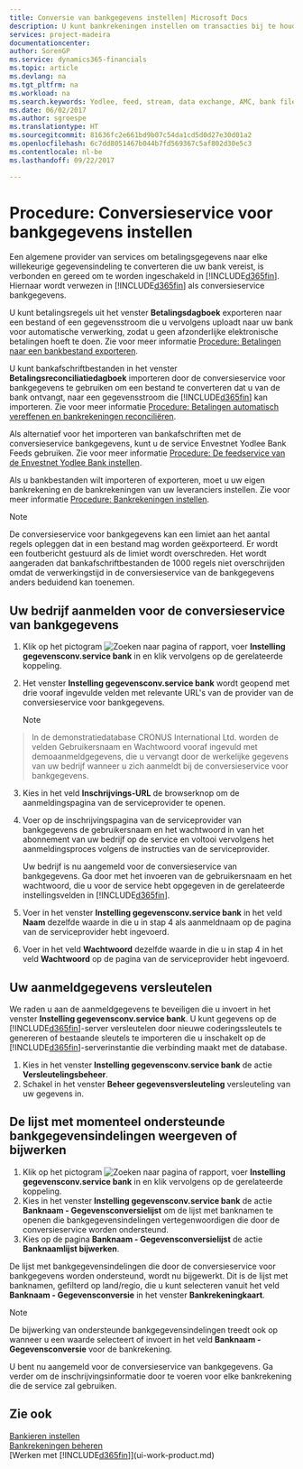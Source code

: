```yaml
---
title: Conversie van bankgegevens instellen| Microsoft Docs
description: U kunt bankrekeningen instellen om transacties bij te houden en bankfeeds, zoals Yodlee, te importeren of exporteren.
services: project-madeira
documentationcenter: 
author: SorenGP
ms.service: dynamics365-financials
ms.topic: article
ms.devlang: na
ms.tgt_pltfrm: na
ms.workload: na
ms.search.keywords: Yodlee, feed, stream, data exchange, AMC, bank file import, bank file export, re-export, bank transfer, AMC, bank data conversion service, funds transfer
ms.date: 06/02/2017
ms.author: sgroespe
ms.translationtype: HT
ms.sourcegitcommit: 81636fc2e661bd9b07c54da1cd5d0d27e30d01a2
ms.openlocfilehash: 6c7dd8051467b044b7fd569367c5af802d30e5c3
ms.contentlocale: nl-be
ms.lasthandoff: 09/22/2017

---
```

# <a name="how-to-set-up-the-bank-data-conversion-service"></a>Procedure: Conversieservice voor bankgegevens instellen
Een algemene provider van services om betalingsgegevens naar elke willekeurige gegevensindeling te converteren die uw bank vereist, is verbonden en gereed om te worden ingeschakeld in [!INCLUDE[d365fin](includes/d365fin_md.md)]. Hiernaar wordt verwezen in [!INCLUDE[d365fin](includes/d365fin_md.md)] als conversieservice bankgegevens.

U kunt betalingsregels uit het venster **Betalingsdagboek** exporteren naar een bestand of een gegevensstroom die u vervolgens uploadt naar uw bank voor automatische verwerking, zodat u geen afzonderlijke elektronische betalingen hoeft te doen. Zie voor meer informatie [Procedure: Betalingen naar een bankbestand exporteren](payables-how-export-payments-bank-file.md).

U kunt bankafschriftbestanden in het venster **Betalingsreconciliatiedagboek** importeren door de conversieservice voor bankgegevens te gebruiken om een bestand te converteren dat u van de bank ontvangt, naar een gegevensstroom die [!INCLUDE[d365fin](includes/d365fin_md.md)] kan importeren. Zie voor meer informatie [Procedure: Betalingen automatisch vereffenen en bankrekeningen reconciliëren](receivables-apply-payments-auto-reconcile-bank-accounts.md).

Als alternatief voor het importeren van bankafschriften met de conversieservice bankgegevens, kunt u de service Envestnet Yodlee Bank Feeds gebruiken. Zie voor meer informatie [Procedure: De feedservice van de Envestnet Yodlee Bank instellen](bank-how-setup-bank-statement-service.md).

Als u bankbestanden wilt importeren of exporteren, moet u uw eigen bankrekening en de bankrekeningen van uw leveranciers instellen. Zie voor meer informatie [Procedure: Bankrekeningen instellen](bank-how-setup-bank-accounts.md).

> [!NOTE]  
>   De conversieservice voor bankgegevens kan een limiet aan het aantal regels opleggen dat in een bestand mag worden geëxporteerd. Er wordt een foutbericht gestuurd als de limiet wordt overschreden. Het wordt aangeraden dat bankafschriftbestanden de 1000 regels niet overschrijden omdat de verwerkingstijd in de conversieservice van de bankgegevens anders beduidend kan toenemen.

## <a name="to-sign-your-company-up-for-the-bank-data-conversion-service"></a>Uw bedrijf aanmelden voor de conversieservice van bankgegevens
1. Klik op het pictogram ![Zoeken naar pagina of rapport](media/ui-search/search_small.png "pictogram Zoeken naar pagina of rapport"), voer **Instelling gegevensconv.service bank** in en klik vervolgens op de gerelateerde koppeling.  
2. Het venster **Instelling gegevensconv.service bank** wordt geopend met drie vooraf ingevulde velden met relevante URL's van de provider van de conversieservice voor bankgegevens.

    > [!NOTE]  
>   In de demonstratiedatabase CRONUS International Ltd. worden de velden Gebruikersnaam en Wachtwoord vooraf ingevuld met demoaanmeldgegevens, die u vervangt door de werkelijke gegevens van uw bedrijf wanneer u zich aanmeldt bij de conversieservice voor bankgegevens.
3. Kies in het veld **Inschrijvings-URL** de browserknop om de aanmeldingspagina van de serviceprovider te openen.  
4. Voer op de inschrijvingspagina van de serviceprovider van bankgegevens de gebruikersnaam en het wachtwoord in van het abonnement van uw bedrijf op de service en voltooi vervolgens het aanmeldingsproces volgens de instructies van de serviceprovider.

    Uw bedrijf is nu aangemeld voor de conversieservice van bankgegevens. Ga door met het invoeren van de gebruikersnaam en het wachtwoord, die u voor de service hebt opgegeven in de gerelateerde instellingsvelden in [!INCLUDE[d365fin](includes/d365fin_md.md)].
5. Voer in het venster **Instelling gegevensconv.service bank** in het veld **Naam** dezelfde waarde in die u in stap 4 als aanmeldnaam op de pagina van de serviceprovider hebt ingevoerd.
6. Voer in het veld **Wachtwoord** dezelfde waarde in die u in stap 4 in het veld **Wachtwoord** op de pagina van de serviceprovider hebt ingevoerd.

## <a name="to-encrypt-your-login-information"></a>Uw aanmeldgegevens versleutelen
We raden u aan de aanmeldgegevens te beveiligen die u invoert in het venster **Instelling gegevensconv.service bank**. U kunt gegevens op de [!INCLUDE[d365fin](includes/d365fin_md.md)]-server versleutelen door nieuwe coderingssleutels te genereren of bestaande sleutels te importeren die u inschakelt op de [!INCLUDE[d365fin](includes/d365fin_md.md)]-serverinstantie die verbinding maakt met de database.

1. Kies in het venster **Instelling gegevensconv.service bank** de actie **Versleutelingsbeheer**.
2. Schakel in het venster **Beheer gegevensversleuteling** versleuteling van uw gegevens in.

## <a name="to-view-or-update-the-list-of-currently-supported-bank-data-formats"></a>De lijst met momenteel ondersteunde bankgegevensindelingen weergeven of bijwerken
1. Klik op het pictogram ![Zoeken naar pagina of rapport](media/ui-search/search_small.png "pictogram Zoeken naar pagina of rapport"), voer **Instelling gegevensconv.service bank** in en klik vervolgens op de gerelateerde koppeling.
2. Kies in het venster **Instelling gegevensconv.service bank** de actie **Banknaam - Gegevensconversielijst** om de lijst met banknamen te openen die bankgegevensindelingen vertegenwoordigen die door de conversieservice worden ondersteund.
3. Kies op de pagina **Banknaam - Gegevensconversielijst** de actie **Banknaamlijst bijwerken**.

De lijst met bankgegevensindelingen die door de conversieservice voor bankgegevens worden ondersteund, wordt nu bijgewerkt. Dit is de lijst met banknamen, gefilterd op land/regio, die u kunt selecteren vanuit het veld **Banknaam - Gegevensconversie** in het venster **Bankrekeningkaart**.

> [!NOTE]  
>   De bijwerking van ondersteunde bankgegevensindelingen treedt ook op wanneer u een waarde selecteert of invoert in het veld **Banknaam - Gegevensconversie** voor de bankrekening.

U bent nu aangemeld voor de conversieservice van bankgegevens. Ga verder om de inschrijvingsinformatie door te voeren voor elke bankrekening die de service zal gebruiken.

## <a name="see-also"></a>Zie ook
[Bankieren instellen](bank-setup-banking.md)  
[Bankrekeningen beheren](bank-manage-bank-accounts.md)  
[Werken met [!INCLUDE[d365fin](includes/d365fin_md.md)]](ui-work-product.md)

